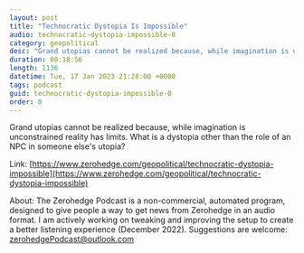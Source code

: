 ```yaml
---
layout: post
title: "Technocratic Dystopia Is Impossible"
audio: technocratic-dystopia-impossible-0
category: geopolitical
desc: "Grand utopias cannot be realized because, while imagination is unconstrained reality has limits. What is a dystopia other than the role of an NPC in someone else's utopia?"
duration: 00:18:56
length: 1136
datetime: Tue, 17 Jan 2023 21:28:00 +0000
tags: podcast
guid: technocratic-dystopia-impossible-0
order: 0
---
```

Grand utopias cannot be realized because, while imagination is unconstrained reality has limits. What is a dystopia other than the role of an NPC in someone else's utopia?

Link: [https://www.zerohedge.com/geopolitical/technocratic-dystopia-impossible](https://www.zerohedge.com/geopolitical/technocratic-dystopia-impossible)

About: The Zerohedge Podcast is a non-commercial, automated program, designed to give people a way to get news from Zerohedge in an audio format.  I am actively working on tweaking and improving the setup to create a better listening experience (December 2022).  Suggestions are welcome: [zerohedgePodcast@outlook.com](mailto:zerohedgePodcast@outlook.com)